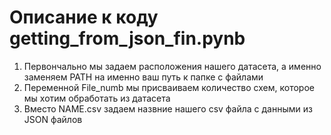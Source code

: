 # Описание к коду getting_from_json_fin.pynb

1. Первончально мы задаем расположения нашего датасета, а именно заменяем PATH на именно ваш путь к папке с файлами
2. Переменной File_numb мы присваиваем количество схем, которое мы хотим обработать из датасета
3. Вместо NAME.csv задаем назвние нашего csv файла с данными из JSON файлов
